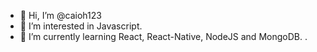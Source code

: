 - 👋 Hi, I’m @caioh123
- 👀 I’m interested in Javascript.
- 🌱 I’m currently learning React, React-Native, NodeJS and MongoDB.
.

<!---
caioh123/caioh123 is a ✨ special ✨ repository because its `README.md` (this file) appears on your GitHub profile.
You can click the Preview link to take a look at your changes.
---> 
  
 
   
 
 
 
  
 
